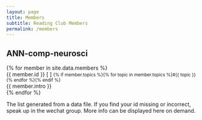 ```yaml
---
layout: page
title: Members
subtitle: Reading Club Members
permalink: /members
---
```



## ANN-comp-neurosci


<div>
{% for member in site.data.members %}
        <div class="member">
            <div class="member-body">
                <div class="member-heading">{{ member.id }} [ <span><a href="{{ member.link }}"><i class="fa fa-github-alt" aria-hidden="true"></i></a></span> ] <small>{% if member.topics %}{% for topic in member.topics %}#{{ topic }} {% endfor %}{% endif %}</small></div>
                <div>{{ member.intro }}</div>
            </div>
        </div>
{% endfor %}
</div>



The list generated from a data file. If you find your id missing or incorrect, speak up in the wechat group. More info can be displayed here on demand.
